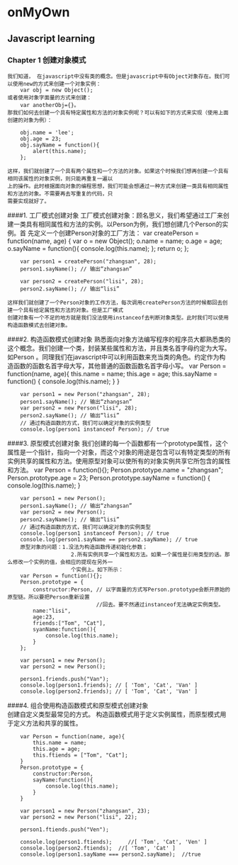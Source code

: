 # onMyOwn

## Javascript learning

### Chapter 1  创建对象模式
	我们知道， 在javascript中没有类的概念。但是javascript中有Object对象存在。我们可以使用new的方式来创建一个对象实例：
 		var obj = new Object();
 	或者使用对象字面量的方式来创建：
 		var anotherObj={}。
 	那我们如何去创建一个具有特定属性和方法的对象实例呢？可以有如下的方式来实现（使用上面创建的对象为例）：
 		
		obj.name = 'lee';
		obj.age = 23;
		obj.sayName = function(){
			alert(this.name);
		};
		
	这样，我们就创建了一个具有两个属性和一个方法的对象。如果这个时候我们想再创建一个具有相同该属性的对象实例，则只能再重复一遍以
	上的操作。此时根据面向对象的编程思想，我们可能会想通过一种方式来创建一类具有相同属性和方法的对象。不需要再去写重复的代码，只
	需要实现就好了。
####1. 工厂模式创建对象
	工厂模式创建对象：顾名思义，我们希望通过工厂来创建一类具有相同属性和方法的实例。以Person为例，我们想创建几个Person的实例。首
	先定义一个创建Person对象的工厂方法：
		var createPerson = function(name, age) {
			var o = new Object();
			o.name = name;
			o.age = age;
			o.sayName = function(){
				console.log(this.name);
			};
			return o;
		};

		var person1 = createPerson("zhangsan", 28);
		person1.sayName(); // 输出“zhangsan”

		var person2 = createPerson("lisi", 28);
		person2.sayName(); // 输出“lisi”

	这样我们就创建了一个Person对象的工作方法，每次调用createPerson方法的时候都回去创建一个具有给定属性和方法的对象。但是工厂模式
	创建对象有一个不足的地方就是我们没法使用instanceof去判断对象类型。此时我们可以使用构造函数模式去创建对象。

####2. 构造函数模式创建对象
	熟悉面向对象方法编写程序的程序员大都熟悉类的这个概念。我们创建一个类，封装某些属性和方法，并且类名首字母约定为大写。如Person
	。同理我们在javascript中可以利用函数来充当类的角色。约定作为构造函数的函数名首字母大写，其他普通的函数函数名首字母小写。
		var Person = function(name, age){
			this.name = name;
			this.age = age;
			this.sayName = function() {
				console.log(this.name);
			}
		}

		var person1 = new Person("zhangsan", 28);
		person1.sayName(); // 输出“zhangsan”
		var person2 = new Person("lisi", 28);
		person2.sayName(); // 输出“lisi”
		// 通过构造函数的方式，我们可以确定对象的实例类型
		console.log(person1 instanceof Person); // true
		
####3. 原型模式创建对象	
		我们创建的每一个函数都有一个prototype属性，这个属性是一个指针，指向一个对象，而这个对象的用途是包含可以有特定类型的所有实例共享的属性和方法。使用原型对象可以使所有的对象实例共享它所包含的属性和方法。
		var Person = function(){};
		Person.prototype.name = "zhangsan";
		Person.prototype.age = 23;
		Person.prototype.sayName = function() {
			console.log(this.name);
		}

		var person1 = new Person();
		person1.sayName(); // 输出“zhangsan”
		var person2 = new Person();
		person2.sayName(); // 输出“lisi”
		// 通过构造函数的方式，我们可以确定对象的实例类型
		console.log(person1 instanceof Person); // true
		console.log(person1.sayName == person2.sayName); // true		
		原型对象的问题：1.没法为构造函数传递初始化参数； 
						2.所有实例共享一个属性和方法。如果一个属性是引用类型的话。那么修改一个实例的值，会相应的提现在另外一
						个实例上。如下所示：
		var Person = function(){};
		Person.prototype = {
			constructor:Person, // 以字面量的方式写Person.prototype会断开原始的原型链。所以要把Person重新设置
								//回去。要不然通过instanceof无法确定实例类型。
			name:"lisi",
			age:23,
			friends:["Tom", "Cat"],
			syanName:function(){
				console.log(this.name);
			}
		};

		var person1 = new Person();
		var person2 = new Person();

		person1.friends.push("Van");
		console.log(person1.friends); // [ 'Tom', 'Cat', 'Van' ]
		console.log(person2.friends); // [ 'Tom', 'Cat', 'Van' ]

####4. 组合使用构造函数模式和原型模式创建对象			
		创建自定义类型最常见的方式。
		构造函数模式用于定义实例属性，而原型模式用于定义方法和共享的属性。
		
		var Person = function(name, age){
			this.name = name;
			this.age = age;
			this.ftiends = ["Tom", "Cat"];
		}
		Person.prototype = {
			constructor:Person,
			sayName:function(){
				console.log(this.name);
			}
		}

		var person1 = new Person("zhangsan", 23);
		var person2 = new Person("lisi", 22);

		person1.ftiends.push("Ven");

		console.log(person1.ftiends);     //[ 'Tom', 'Cat', 'Ven' ]
		console.log(person2.ftiends);  //[ 'Tom', 'Cat' ]
		console.log(person1.sayName === person2.sayName);  //true








